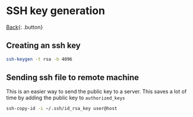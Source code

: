 # SSH key generation

[Back](../index.md#unix){: .button}

## Creating an ssh key

```sh
ssh-keygen -t rsa -b 4096
```

## Sending ssh file to remote machine

This is an easier way to send the public key to a server. This saves a lot of time by adding the public key to `authorized_keys`

```sh
ssh-copy-id -i ~/.ssh/id_rsa_key user@host
```
